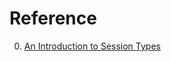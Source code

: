 # Reference

0. [An Introduction to Session Types](https://wen.works/2020/12/17/an-introduction-to-session-types/)

